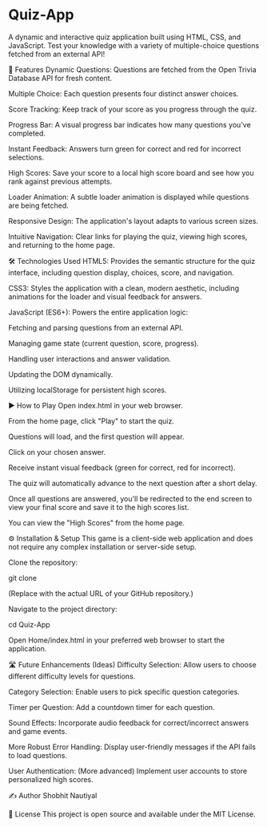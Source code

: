 # Quiz-App 
A dynamic and interactive quiz application built using HTML, CSS, and JavaScript. Test your knowledge with a variety of multiple-choice questions fetched from an external API!

🚀 Features
Dynamic Questions: Questions are fetched from the Open Trivia Database API for fresh content.

Multiple Choice: Each question presents four distinct answer choices.

Score Tracking: Keep track of your score as you progress through the quiz.

Progress Bar: A visual progress bar indicates how many questions you've completed.

Instant Feedback: Answers turn green for correct and red for incorrect selections.

High Scores: Save your score to a local high score board and see how you rank against previous attempts.

Loader Animation: A subtle loader animation is displayed while questions are being fetched.

Responsive Design: The application's layout adapts to various screen sizes.

Intuitive Navigation: Clear links for playing the quiz, viewing high scores, and returning to the home page.

🛠️ Technologies Used
HTML5: Provides the semantic structure for the quiz interface, including question display, choices, score, and navigation.

CSS3: Styles the application with a clean, modern aesthetic, including animations for the loader and visual feedback for answers.

JavaScript (ES6+): Powers the entire application logic:

Fetching and parsing questions from an external API.

Managing game state (current question, score, progress).

Handling user interactions and answer validation.

Updating the DOM dynamically.

Utilizing localStorage for persistent high scores.

▶️ How to Play
Open index.html in your web browser.

From the home page, click "Play" to start the quiz.

Questions will load, and the first question will appear.

Click on your chosen answer.

Receive instant visual feedback (green for correct, red for incorrect).

The quiz will automatically advance to the next question after a short delay.

Once all questions are answered, you'll be redirected to the end screen to view your final score and save it to the high scores list.

You can view the "High Scores" from the home page.

⚙️ Installation & Setup
This game is a client-side web application and does not require any complex installation or server-side setup.

Clone the repository:

git clone <repository-url>

(Replace <repository-url> with the actual URL of your GitHub repository.)

Navigate to the project directory:

cd Quiz-App

Open Home/index.html in your preferred web browser to start the application.

🛣️ Future Enhancements (Ideas)
Difficulty Selection: Allow users to choose different difficulty levels for questions.

Category Selection: Enable users to pick specific question categories.

Timer per Question: Add a countdown timer for each question.

Sound Effects: Incorporate audio feedback for correct/incorrect answers and game events.

More Robust Error Handling: Display user-friendly messages if the API fails to load questions.

User Authentication: (More advanced) Implement user accounts to store personalized high scores.

✍️ Author
Shobhit Nautiyal

📄 License
This project is open source and available under the MIT License.
